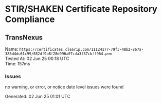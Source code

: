 # STIR/SHAKEN Certificate Repository Compliance

## TransNexus

Name: `https://certificates.clearip.com/11124177-79f3-48b2-867a-386d4dc61c99/682df9b8f28d996a07cda3f37cbff964.pem`\
Tested At: 02 Jun 25 00:18 UTC\
Time: 157ms

### Issues

no warning, or error, or notice date level issues were found

Generated: 02 Jun 25 01:01 UTC